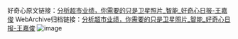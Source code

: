 好奇心原文链接：[分析超市业绩，你需要的只是卫星照片_智能_好奇心日报-王嘉俊](https://www.qdaily.com/articles/7582.html)
WebArchive归档链接：[分析超市业绩，你需要的只是卫星照片_智能_好奇心日报-王嘉俊](http://web.archive.org/web/20190623172453/https://www.qdaily.com/articles/7582.html)
![image](http://ww3.sinaimg.cn/large/007d5XDply1g3wjlno8qaj30u02ogb29)